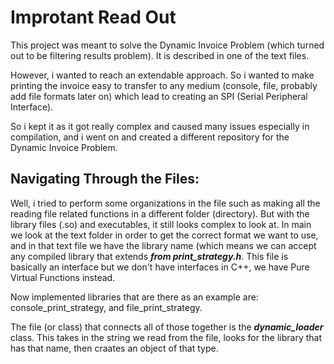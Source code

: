 # Improtant Read Out

This project was meant to solve the Dynamic Invoice Problem (which turned out to be filtering results problem). It is described in one of the text files. 

However, i wanted to reach an extendable approach. So i wanted to make printing the invoice easy to transfer to any medium (console, file, probably add file formats later on) which lead to creating an SPI (Serial Peripheral Interface). 

So i kept it as it got really complex and caused many issues especially in compilation, and i went on and created a different repository for the Dynamic Invoice Problem. 

## Navigating Through the Files:

Well, i tried to perform some organizations in the file such as making all the reading file related functions in a different folder (directory). But with the library files (.so) and executables, it still looks complex to look at. 
In main we look at the text folder in order to get the correct format we want to use, and in that text file we have the library name (which means we can accept any compiled library that extends ***from print_strategy.h***. This file is basically 
an interface but we don't have interfaces in C++, we have Pure Virtual Functions instead. 

Now implemented libraries that are there as an example are: console_print_strategy, and file_print_strategy. 

The file (or class) that connects all of those together is the ***dynamic_loader*** class. This takes in the string we read from the file, looks for the library that has that name, then craates an object of that type. 
